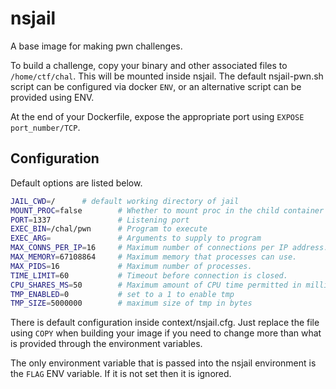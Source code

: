 # nsjail

A base image for making pwn challenges.

To build a challenge, copy your binary and other associated files to `/home/ctf/chal`. This will be mounted inside nsjail.
The default nsjail-pwn.sh script can be configured via docker `ENV`, or an
alternative script can be provided using ENV.

At the end of your Dockerfile, expose the appropriate port using `EXPOSE port_number/TCP`.

## Configuration
Default options are listed below.

```sh
JAIL_CWD=/		# default working directory of jail
MOUNT_PROC=false        # Whether to mount proc in the child container
PORT=1337               # Listening port
EXEC_BIN=/chal/pwn      # Program to execute 
EXEC_ARG=               # Arguments to supply to program
MAX_CONNS_PER_IP=16     # Maximum number of connections per IP address. 0 is unlimited.
MAX_MEMORY=67108864     # Maximum memory that processes can use.
MAX_PIDS=16             # Maximum number of processes.
TIME_LIMIT=60           # Timeout before connection is closed.
CPU_SHARES_MS=50        # Maximum amount of CPU time permitted in milliseconds per second.
TMP_ENABLED=0           # set to a 1 to enable tmp
TMP_SIZE=5000000        # maximum size of tmp in bytes
```

There is default configuration inside context/nsjail.cfg. Just replace the file using `COPY` when
building your image if you need to change more than what is provided through the environment
variables.

The only environment variable that is passed into the nsjail environment is the `FLAG` ENV variable. If it is not set then it is ignored.
